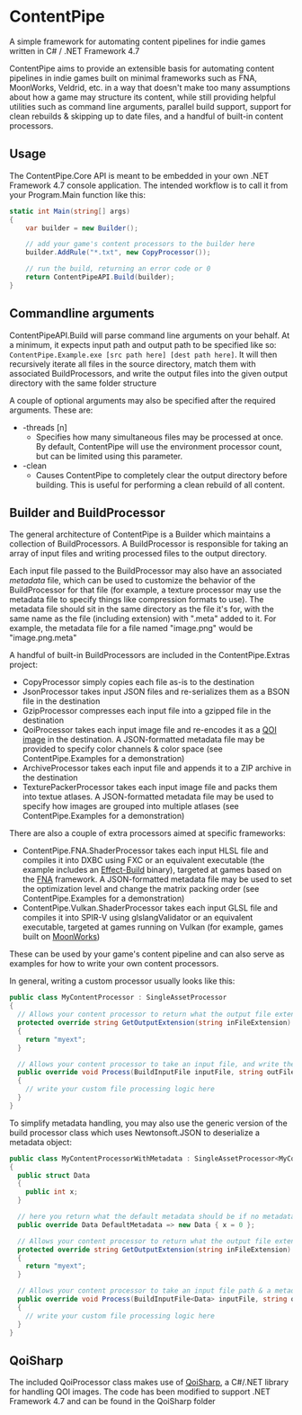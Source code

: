 # ContentPipe

A simple framework for automating content pipelines for indie games written in C# / .NET Framework 4.7

ContentPipe aims to provide an extensible basis for automating content pipelines in indie games built on minimal frameworks such as FNA, MoonWorks, Veldrid, etc. in a way that doesn't make too many assumptions about how a game may structure its content, while still providing helpful utilities such as command line arguments, parallel build support, support for clean rebuilds & skipping up to date files, and a handful of built-in content processors.

## Usage

The ContentPipe.Core API is meant to be embedded in your own .NET Framework 4.7 console application. The intended workflow is to call it from your Program.Main function like this:

```csharp
static int Main(string[] args)
{
    var builder = new Builder();

    // add your game's content processors to the builder here
    builder.AddRule("*.txt", new CopyProcessor());

    // run the build, returning an error code or 0
    return ContentPipeAPI.Build(builder);
}
```

## Commandline arguments

ContentPipeAPI.Build will parse command line arguments on your behalf. At a minimum, it expects input path and output path to be specified like so: `ContentPipe.Example.exe [src path here] [dest path here]`. It will then recursively iterate all files in the source directory, match them with associated BuildProcessors, and write the output files into the given output directory with the same folder structure

A couple of optional arguments may also be specified after the required arguments. These are:

* -threads [n]
  * Specifies how many simultaneous files may be processed at once. By default, ContentPipe will use the environment processor count, but can be limited using this parameter.
* -clean
  * Causes ContentPipe to completely clear the output directory before building. This is useful for performing a clean rebuild of all content.

## Builder and BuildProcessor

The general architecture of ContentPipe is a Builder which maintains a collection of BuildProcessors. A BuildProcessor is responsible for taking an array of input files and writing processed files to the output directory.

Each input file passed to the BuildProcessor may also have an associated *metadata* file, which can be used to customize the behavior of the BuildProcessor for that file (for example, a texture processor may use the metadata file to specify things like compression formats to use). The metadata file should sit in the same directory as the file it's for, with the same name as the file (including extension) with ".meta" added to it. For example, the metadata file for a file named "image.png" would be "image.png.meta"

A handful of built-in BuildProcessors are included in the ContentPipe.Extras project:

* CopyProcessor simply copies each file as-is to the destination
* JsonProcessor takes input JSON files and re-serializes them as a BSON file in the destination
* GzipProcessor compresses each input file into a gzipped file in the destination
* QoiProcessor takes each input image file and re-encodes it as a [QOI image](https://github.com/phoboslab/qoi) in the destination. A JSON-formatted metadata file may be provided to specify color channels & color space (see ContentPipe.Examples for a demonstration)
* ArchiveProcessor takes each input file and appends it to a ZIP archive in the destination
* TexturePackerProcessor takes each input image file and packs them into textue atlases. A JSON-formatted metadata file may be used to specify how images are grouped into multiple atlases (see ContentPipe.Examples for a demonstration)

There are also a couple of extra processors aimed at specific frameworks:

* ContentPipe.FNA.ShaderProcessor takes each input HLSL file and compiles it into DXBC using FXC or an equivalent executable (the example includes an [Effect-Build](https://github.com/GlaireDaggers/Effect-Build/) binary), targeted at games based on the [FNA](https://github.com/FNA-XNA/FNA) framework. A JSON-formatted metadata file may be used to set the optimization level and change the matrix packing order (see ContentPipe.Examples for a demonstration)
* ContentPipe.Vulkan.ShaderProcessor takes each input GLSL file and compiles it into SPIR-V using glslangValidator or an equivalent executable, targeted at games running on Vulkan (for example, games built on [MoonWorks](https://gitea.moonside.games/MoonsideGames/MoonWorks.git))

These can be used by your game's content pipeline and can also serve as examples for how to write your own content processors.

In general, writing a custom processor usually looks like this:

```csharp
public class MyContentProcessor : SingleAssetProcessor
{
  // Allows your content processor to return what the output file extension should be for a given input file's extension
  protected override string GetOutputExtension(string inFileExtension)
  {
    return "myext";
  }

  // Allows your content processor to take an input file, and write the final content to the given output file path
  public override void Process(BuildInputFile inputFile, string outFilePath)
  {
    // write your custom file processing logic here
  }
}
```

To simplify metadata handling, you may also use the generic version of the build processor class which uses Newtonsoft.JSON to deserialize a metadata object:

```csharp
public class MyContentProcessorWithMetadata : SingleAssetProcessor<MyContentProcessorWithMetadata.Data>
{
  public struct Data
  {
    public int x;
  }

  // here you return what the default metadata should be if no metadata file is provided
  public override Data DefaultMetadata => new Data { x = 0 };

  // Allows your content processor to return what the output file extension should be for a given input file's extension
  protected override string GetOutputExtension(string inFileExtension)
  {
    return "myext";
  }

  // Allows your content processor to take an input file path & a metadata object, and write the final content to the given output file path
  public override void Process(BuildInputFile<Data> inputFile, string outFilePath)
  {
    // write your custom file processing logic here
  }
}
```

## QoiSharp

The included QoiProcessor class makes use of [QoiSharp](https://github.com/NUlliiON/QoiSharp), a C#/.NET library for handling QOI images. The code has been modified to support .NET Framework 4.7 and can be found in the QoiSharp folder
